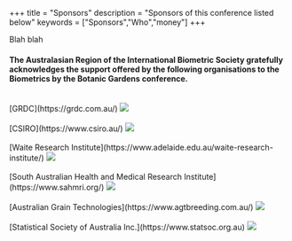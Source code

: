 +++
title = "Sponsors"
description = "Sponsors of this conference listed below"
keywords = ["Sponsors","Who","money"]
+++

Blah blah

<h4 class="sponsors-text">
The Australasian Region of the International Biometric Society gratefully acknowledges the support offered by the following organisations to the Biometrics by the Botanic Gardens conference.</h4>
<br>

<span class="sponsors-text">
[GRDC](https://grdc.com.au/) 
</span>  

<a href="https://grdc.com.au/">
<img style="float: center;" src="/img/sponsors/GRDCLogoStacked_RGB.png", class="sponsors">
</a>

<br>
<br>

<span class="sponsors-text">
[CSIRO](https://www.csiro.au/)
</span>  

<a href="https://www.csiro.au/">
<img style="float: center;" src="/img/sponsors/CSIRO_Logo.png", class="sponsors-smaller">
</a>
<br>
<br>

<span class="sponsors-text">
[Waite Research Institute](https://www.adelaide.edu.au/waite-research-institute/)
</span>  

<a href="https://www.adelaide.edu.au/waite-research-institute/">
<img style="float: center;" src="/img/sponsors/UoA_WRI_logo_horiz.png", class="sponsors">
</a>
<br>
<br>

<span class="sponsors-text">
[South Australian Health and Medical Research Institute](https://www.sahmri.org/)
</span>  

<a href="https://www.sahmri.org/">
<img style="float: center;" src="/img/sponsors/SAHMRI logo.png", class="sponsors">
</a>
<br>
<br>

<span class="sponsors-text">
[Australian Grain Technologies](https://www.agtbreeding.com.au/)
</span>  

<a href="https://www.agtbreeding.com.au/">
<img style="float: center;" src="/img/sponsors/AGT.png", class="sponsors">
</a>
<br>
<br>

<span class="sponsors-text">
[Statistical Society of Australia Inc.](https://www.statsoc.org.au)
</span>  

<a href="https://www.statsoc.org.au">
<img style="float: center;" src="/img/sponsors/SSA.png", class="sponsors-smaller">
</a>
<br>
<br>

